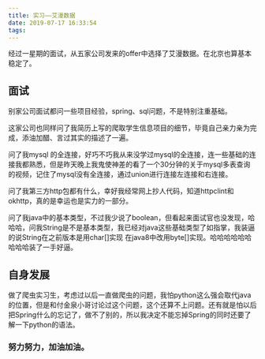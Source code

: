 ```yaml
---
title: 实习——艾漫数据
date: 2019-07-17 16:33:54
tags:
---
```

经过一星期的面试，从五家公司发来的offer中选择了艾漫数据。在北京也算基本稳定了。

## 面试

别家公司面试都问一些项目经验，spring、sql问题，不是特别注重基础。

这家公司也同样问了我简历上写的爬取学生信息项目的细节，毕竟自己亲力亲为完成，添油加醋、言过其实的描述了一遍。

问了我mysql 的全连接，好巧不巧我从来没学过mysql的全连接，连一些基础的连接我都熟悉，但是昨天晚上我鬼使神差的看了一个30分钟的关于mysql多表查询的视频，记住了mysql没有全连接，通过union进行连接左连接和右连接。

问了我第三方http包都有什么，幸好我经常网上抄人代码，知道httpclint和okhttp，真的是幸运也是实力的一部分。

问了我java中的基本类型，不过我少说了boolean，但看起来面试官也没发现，哈哈哈，问我String是不是基本类型，我已经对java这些基础类型了如指掌，我装逼的说String在之前版本是用char[]实现 在java8中改用byte[]实现。哈哈哈哈哈哈哈哈哈装了一手好逼。

## 自身发展

做了爬虫实习生，考虑过以后一直做爬虫的问题，我怕python这么强会取代java的位置，但是和付金泉小哥讨论过这个问题，这个还算不上问题。还有就是怕以后把Spring什么的忘记了，做不了别的，所以我决定不能忘掉Spring的同时还要了解一下python的语法。

### 努力努力，加油加油。